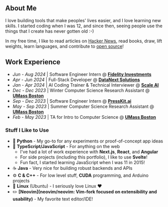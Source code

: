 ## About Me
I love building tools that make peoples' lives easier, and I love learning new skills. I started coding when I was 12, and since then, seeing people use the things that I create has never gotten old :-)

In my free time, I like to read articles on [Hacker News](https://news.ycombinator.com/), read books, draw, lift weights, learn languages, and contribute to [open source](https://github.com/leiDnedyA)!

## Work Experience
- _Jun - Aug 2024_ | Software Engineer Intern @ **[Fidelity Investments](https://www.fidelity.com/)**
- _Apr - Jun 2024_ | Full-Stack Developer @ **[DataNext Solutions](https://datanextsolutions.com/)**
- _Jan - Apr 2024_ | AI Coding Trainer & Technical Interviewer @ **[Scale AI](https://scale.com/)**
- _Dec - Dec 2023_ | Winter Computer Science Research Assistant @ **[UMass Boston](https://cs.umb.edu/)**
- _Sep - Dec 2023_ | Software Engineer Intern @ **[PressKit.ai](https://www.presskit.ai/)**
- _May - Sep 2023_ | Summer Computer Science Research Assistant @ **[UMass Boston](https://cs.umb.edu/)**
- _Feb - May 2023_ | TA for Intro to Computer Science @ **[UMass Boston](https://cs.umb.edu/)**

### Stuff I Like to Use
- 🐍 **Python** - My go-to for any experiments or proof-of-concept app ideas
- 📜 **TypeScript/JavaScript** - For anything on the web
	- I've had a lot of work experience with **Next.js**, **React**, and **Angular**
    - For side projects (including this portfolio), I like to use **Svelte**!
	- Fun fact, I started learning JavaScript when I was 11 in 2015!
- ☕ **Java** - Very nice for building robust backends and APIs
- ⚙️ **C & C++** - For low level stuff, **CUDA** programming, and Arduino projects
- 🐧 **Linux** (Ubuntu) - I seriously love Linux ❤️
- ✏️ **[Neovim](neovim/neovim: Vim-fork focused on extensibility and usability)** - My favorite text editor/IDE!

